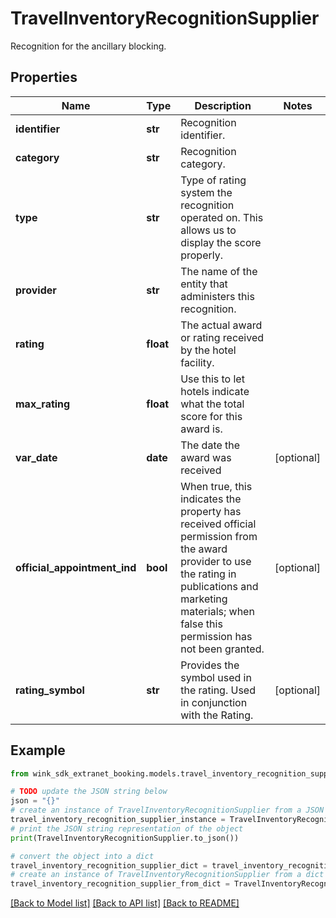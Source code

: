 # TravelInventoryRecognitionSupplier

Recognition for the ancillary blocking.

## Properties

Name | Type | Description | Notes
------------ | ------------- | ------------- | -------------
**identifier** | **str** | Recognition identifier. | 
**category** | **str** | Recognition category. | 
**type** | **str** | Type of rating system the recognition operated on. This allows us to display the score properly. | 
**provider** | **str** | The name of the entity that administers this recognition. | 
**rating** | **float** | The actual award or rating received by the hotel facility. | 
**max_rating** | **float** | Use this to let hotels indicate what the total score for this award is. | 
**var_date** | **date** | The date the award was received | [optional] 
**official_appointment_ind** | **bool** | When true, this indicates the property has received official permission from the award provider to use the rating in publications and marketing materials; when false this permission has not been granted. | [optional] 
**rating_symbol** | **str** | Provides the symbol used in the rating. Used in conjunction with the Rating. | [optional] 

## Example

```python
from wink_sdk_extranet_booking.models.travel_inventory_recognition_supplier import TravelInventoryRecognitionSupplier

# TODO update the JSON string below
json = "{}"
# create an instance of TravelInventoryRecognitionSupplier from a JSON string
travel_inventory_recognition_supplier_instance = TravelInventoryRecognitionSupplier.from_json(json)
# print the JSON string representation of the object
print(TravelInventoryRecognitionSupplier.to_json())

# convert the object into a dict
travel_inventory_recognition_supplier_dict = travel_inventory_recognition_supplier_instance.to_dict()
# create an instance of TravelInventoryRecognitionSupplier from a dict
travel_inventory_recognition_supplier_from_dict = TravelInventoryRecognitionSupplier.from_dict(travel_inventory_recognition_supplier_dict)
```
[[Back to Model list]](../README.md#documentation-for-models) [[Back to API list]](../README.md#documentation-for-api-endpoints) [[Back to README]](../README.md)


